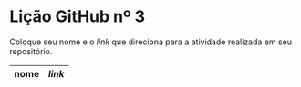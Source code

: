 # Lição GitHub nº 3

Coloque seu nome e o *link* que direciona para a atividade realizada em seu repositório.

nome | *link*
---  | ---
